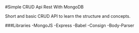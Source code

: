 #Simple CRUD Api Rest With MongoDB

Short and basic CRUD API to learn the structure and concepts.

###Libraries
-MongoJS
-Express
-Babel
-Consign
-Body-Parser
